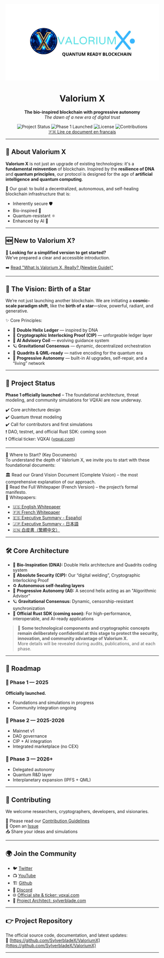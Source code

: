 <p align="center">
  <img src="https://raw.githubusercontent.com/SylverbladeX/ValoriumX/main/pictures/vlrx-logo-min.jpg" alt="Valorium X Logo" width="600"/>
</p>

<h1 align="center">Valorium X</h1>
<p align="center">
  <strong>The bio-inspired blockchain with progressive autonomy</strong><br />
  <em>The dawn of a new era of digital trust</em>
</p>

<p align="center">
  <img src="https://img.shields.io/badge/Status-In%20Development-blue" alt="Project Status">
  <img src="https://img.shields.io/badge/Phase%201-Launched-brightgreen" alt="Phase 1 Launched">
  <img src="https://img.shields.io/badge/License-MIT-green" alt="License">
  <img src="https://img.shields.io/badge/Contributions-Welcome-brightgreen" alt="Contributions">
  <br>
  <a href="https://github.com/SylverbladeX/ValoriumX/blob/main/README_FR.md">🇫🇷 Lire ce document en français</a>
</p>

---

## 🧬 About Valorium X

**Valorium X** is not just an upgrade of existing technologies: it's a **fundamental reinvention** of blockchain. Inspired by the **resilience of DNA** and **quantum principles**, our protocol is designed for the age of **artificial intelligence and quantum computing**.

🎯 Our goal: to build a decentralized, autonomous, and self-healing blockchain infrastructure that is:
- Inherently secure 🛡️  
- Bio-inspired 🌱  
- Quantum-resistant ⚛️  
- Enhanced by AI 🤖

---

## 🆕 New to Valorium X?

📘 **Looking for a simplified version to get started?**  
We’ve prepared a clear and accessible introduction.

➡️ [Read "What Is Valorium X, Really? (Newbie Guide)"](newbie.md)

---

## 🌟 The Vision: Birth of a Star

We’re not just launching another blockchain. We are initiating a **cosmic-scale paradigm shift**, like the **birth of a star**—slow, powerful, radiant, and generative.

✨ Core Principles:
- 🧬 **Double Helix Ledger** — inspired by DNA  
- 🔐 **Cryptographic Interlocking Proof (CIP)** — unforgeable ledger layer  
- 🧠 **AI Advisory Coil** — evolving guidance system  
- 🪐 **Gravitational Consensus** — dynamic, decentralized orchestration
- 🧬 **Quadrits & QML-ready** — native encoding for the quantum era
- 🦾 **Progressive Autonomy** — built-in AI upgrades, self-repair, and a “living” network

---

## 🚀 Project Status

**Phase 1 officially launched** – The foundational architecture, threat modeling, and community simulations for VQXAI are now underway.

✔️ Core architecture design  
✔️ Quantum threat modeling  
✔️ Call for contributors and first simulations  
❗ DAO, testnet, and official Rust SDK: coming soon  
❗ Official ticker: VQXAI ([vqxai.com](https://vqxai.com))

---

🚀 Where to Start? (Key Documents)  
To understand the depth of Valorium X, we invite you to start with these foundational documents:

🏛️ Read our Grand Vision Document (Complete Vision) – the most comprehensive explanation of our approach.  
📖 Read the Full Whitepaper (French Version) – the project’s formal manifesto.  
📄 Whitepapers:  
- [🇺🇸 English Whitepaper](https://github.com/SylverbladeX/ValoriumX/blob/main/whitepapers/whitepaper.md)  
- [🇫🇷 French Whitepaper](https://github.com/SylverbladeX/ValoriumX/blob/main/whitepapers/whitepaper-fr.md)  
- [🇪🇸 Executive Summary - Español](https://github.com/SylverbladeX/ValoriumX/blob/main/whitepapers/whitepaper-es.md)  
- [🇯🇵 Executive Summary - 日本語](https://github.com/SylverbladeX/ValoriumX/blob/main/whitepapers/whitepaper-Ja.md)  
- [🇨🇳 白皮書（繁體中文）](https://github.com/SylverbladeX/ValoriumX/blob/main/whitepapers/whitepaper-ch.md)

---

## 🛠️ Core Architecture

- 🧬 **Bio-Inspiration (DNA):** Double Helix architecture and Quadrits coding system  
- 🔐 **Absolute Security (CIP):** Our “digital welding”, Cryptographic Interlocking Proof  
- ♻️ **Autonomous self-healing layers**  
- 🧠 **Progressive Autonomy (AI):** A second helix acting as an "Algorithmic Advisor"  
- 🪐 **Gravitational Consensus:** Dynamic, censorship-resistant synchronization  
- 🚀 **Official Rust SDK (coming soon):** For high-performance, interoperable, and AI-ready applications

> 🧬 **Some technological components and cryptographic concepts remain deliberately confidential at this stage to protect the security, innovation, and community advantage of Valorium X.**  
> More details will be revealed during audits, publications, and at each phase.

---

## 📅 Roadmap

### 📍 Phase 1 — 2025  
**Officially launched.**  
- Foundations and simulations in progress  
- Community integration ongoing

### 🚀 Phase 2 — 2025-2026  
- Mainnet v1  
- DAO governance  
- CIP + AI integration  
- Integrated marketplace (no CEX)

### 🧠 Phase 3 — 2026+  
- Delegated autonomy  
- Quantum R&D layer  
- Interplanetary expansion (IPFS + QML)

---

## 🤝 Contributing

We welcome researchers, cryptographers, developers, and visionaries.

📝 Please read our [Contribution Guidelines](https://github.com/SylverbladeX/ValoriumX/blob/main/CONTRIBUTING.md)  
🐛 Open an [Issue](https://github.com/SylverbladeX/ValoriumX/issues)  
📤 Share your ideas and simulations

---

## 🌍 Join the Community

- 🐦 [Twitter](https://twitter.com/ValoriumX)  
- 📺 [YouTube](https://youtube.com/ValoriumX)
- 🏗️ [Github](https://github.com/SylverbladeX/ValoriumX)
- 💬 [Discord](https://discord.gg/QVPKBSWs)
- 🌐 [Official site & ticker: vqxai.com](https://vqxai.com)
- 👤 [Project Architect: sylverblade.com](https://sylverblade.com)

---

## 👉 Project Repository

The official source code, documentation, and latest updates:  
🔗 [https://github.com/SylverbladeX/ValoriumX](https://github.com/SylverbladeX/ValoriumX)

---